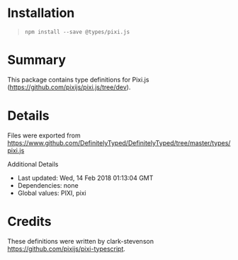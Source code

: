 # Installation
> `npm install --save @types/pixi.js`

# Summary
This package contains type definitions for Pixi.js (https://github.com/pixijs/pixi.js/tree/dev).

# Details
Files were exported from https://www.github.com/DefinitelyTyped/DefinitelyTyped/tree/master/types/pixi.js

Additional Details
 * Last updated: Wed, 14 Feb 2018 01:13:04 GMT
 * Dependencies: none
 * Global values: PIXI, pixi

# Credits
These definitions were written by clark-stevenson <https://github.com/pixijs/pixi-typescript>.
